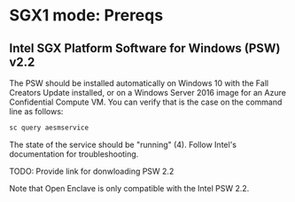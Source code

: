 # SGX1 mode: Prereqs

## Intel SGX Platform Software for Windows (PSW) v2.2

The PSW should be installed automatically on Windows 10 with the Fall Creators
Update installed, or on a Windows Server 2016 image for an Azure Confidential
Compute VM. You can verify that is the case on the command line as follows:

```cmd
sc query aesmservice
```

The state of the service should be "running" (4). Follow Intel's documentation for troubleshooting.

TODO: Provide link for donwloading PSW 2.2

Note that Open Enclave is only compatible with the Intel PSW 2.2.